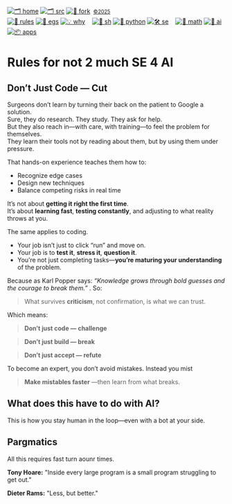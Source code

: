 [![🗂️ home](https://img.shields.io/badge/home-eee?style=flat)](http://not2much.github.io/se4ai)
[![🗂️ src](https://img.shields.io/badge/src-bbbbbb?style=flat)](/src/)
[![🔱 fork](https://img.shields.io/badge/fork-888888?style=flat&logo=github&logoColor=white)](https://github.com/not2much/se4ai/fork)
<small>&nbsp;[©2025](#)</small><br>
[![🧭 rules](https://img.shields.io/badge/guide-ff6f6f?style=flat)](rules)
[![📂 egs](https://img.shields.io/badge/egs-ff9999?style=flat)](egs)
[![💡 why](https://img.shields.io/badge/motivation-ffcccc?style=flat)](motives) &nbsp;&nbsp;
[![🐚 sh](https://img.shields.io/badge/sh-f1c40f?style=flat)](sh)
[![🐍 python](https://img.shields.io/badge/python-f39c12?style=flat)](python)
[![🛠 se](https://img.shields.io/badge/se-e67e22?style=flat)](se) &nbsp;&nbsp;
[![📐 math](https://img.shields.io/badge/maths-7fdb7f?style=flat)](maths)
[![🧠 ai](https://img.shields.io/badge/ai-2ecc71?style=flat)](a)
[![📦 apps](https://img.shields.io/badge/apps-27ae60?style=flat)](apps) &nbsp;&nbsp;

# Rules for not 2 much SE 4 AI

## Don’t Just Code — Cut

Surgeons don’t learn by turning their back on the patient to Google a solution.  
Sure, they do research. They study. They ask for help.  
But they also reach in—with care, with training—to feel the problem for themselves.  
They learn their tools not by reading about them, but by using them under pressure.

That hands-on experience teaches them how to:

- Recognize edge cases  
- Design new techniques  
- Balance competing risks in real time  

It’s not about **getting it right the first time**.  
It’s about **learning fast**, **testing constantly**, and adjusting to what reality throws at you.


The same applies to coding.

- Your job isn’t just to click “run” and move on.  
- Your job is to **test it**, **stress it**, **question it**.  
- You’re not just completing tasks—**you’re maturing your understanding** of the problem.

Because as Karl Popper says:
_“Knowledge grows through bold guesses and the courage to break them.”_ .
So:

> What survives **criticism**, not confirmation, is what we can trust.


Which means:

>  **Don’t just code — challenge**  

>  **Don’t just build — break**  

>  **Don’t just accept — refute**


To become an expert, you don’t avoid mistakes.  Instead you mist

>  **Make mistables faster** —then learn from what breaks.


## What does this have to do with AI?

This is  how you stay human in the loop—even with a bot at your side.

## Pargmatics

All this requires fast turn aounr times.

<b>Tony Hoare:</b>
"Inside every large program is a small program struggling to get out."</p><p>

<b>Dieter Rams:</b>
"Less, but better."</p>

